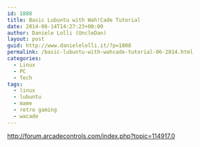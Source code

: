 ```yaml
---
id: 1808
title: Basic Lubuntu with Wah!Cade Tutorial
date: 2014-06-14T14:27:23+00:00
author: Daniele Lolli (UncleDan)
layout: post
guid: http://www.danielelolli.it/?p=1808
permalink: /basic-lubuntu-with-wahcade-tutorial-06-2014.html
categories:
  - Linux
  - PC
  - Tech
tags:
  - linux
  - lubuntu
  - mame
  - retro gaming
  - wacade
---
```

<http://forum.arcadecontrols.com/index.php?topic=114917.0>